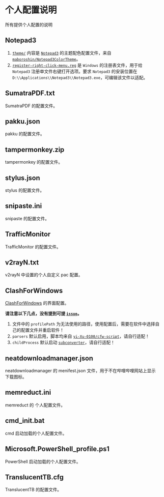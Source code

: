 # 个人配置说明

所有提供个人配置的说明

## Notepad3

1. [`theme/`](./Notepad3/themes/) 内容是 [`Notepad3`](https://github.com/rizonesoft/Notepad3) 的主题配色配置文件，来自[`maboroshin/Notepad3ColorTheme`](https://github.com/maboroshin/Notepad3ColorTheme)。
2. [`register-right-click-menu.reg`](./notepad3/register-right-click-menu.reg) 是 `Windows` 的注册表文件，用于给 `Notepad3` 注册单文件右键打开选项。要求 `Notepad3` 的安装位置在 `D:\\Applications\\Notepad3\\Notepad3.exe`，可编辑该文件以适配。

## SumatraPDF.txt

SumatraPDF 的配置文件。

## pakku.json

pakku 的配置文件。

## tampermonkey.zip

tampermonkey 的配置文件。

## stylus.json

stylus 的配置文件。

## snipaste.ini

snipaste 的配置文件。

## TrafficMonitor

TrafficMonitor 的配置文件。

## v2rayN.txt

v2rayN 中设置的个人自定义 pac 配置。

## ClashForWindows

[ClashForWindows](https://github.com/Fndroid/clash_for_windows_pkg) 的界面配置。

**请注意以下几点，没有提到可提 [`issue`](https://github.com/yi-Xu-0100/Application-Lists/issues)。**

1. 文件中的 `profilePath` 为无法使用的路径，使用配置后，需要在软件中选择自己的配置文件并重启软件！
2. `parsers` 默认启用，脚本均来自 [`yi-Xu-0100/cfw-script`](https://github.com/yi-Xu-0100/cfw-scripts)，请自行适配！
3. `childProcess` 默认启动 [`subconverter`](https://github.com/tindy2013/subconverter)，请自行适配！

## neatdownloadmanager.json

neatdownloadmanager 的 menifest.json 文件，用于不在哔哩哔哩网站上显示下载图标。

## memreduct.ini

memreduct 的 个人配置文件。

## cmd_init.bat

cmd 启动加载的个人配置文件。

## Microsoft.PowerShell_profile.ps1

PowerShell 启动加载的个人配置文件。

## TranslucentTB.cfg

TranslucentTB 的配置文件。
